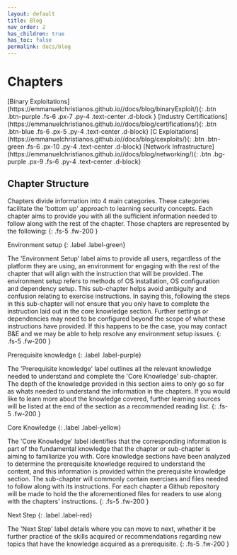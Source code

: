 ```yaml
---
layout: default
title: Blog
nav_order: 2
has_children: true
has_toc: false
permalink: docs/blog
---
```


# Chapters

<div class="code-example" markdown="1">

<span>
[Binary Exploitations](https://emmanuelchristianos.github.io//docs/blog/binaryExploit/){: .btn .btn-purple .fs-6 .px-7 .py-4 .text-center .d-block }
</span>

<span>
[Industry Certifications](https://emmanuelchristianos.github.io//docs/blog/certifications/){: .btn .btn-blue .fs-6 .px-5 .py-4 .text-center .d-block}
</span>

<span>
[C Exploitations](https://emmanuelchristianos.github.io//docs/blog/cexploits/){: .btn .btn-green .fs-6 .px-10 .py-4 .text-center .d-block}
</span>

<span>
[Network Infrastructure](https://emmanuelchristianos.github.io//docs/blog/networking/){: .btn .bg-purple .px-9 .fs-6 .py-4 .text-center .d-block}
</span>

</div>

## Chapter Structure

Chapters divide information into 4 main categories. These categories facilitate the 'bottom up' approach to learning security concepts. Each chapter aims to provide you with all the sufficient information needed to follow along with the rest of the chapter. Those chapters are represented by the following:
{: .fs-5 .fw-200 }
 
<div markdown="1">

<div  markdown="1">
Environment setup
{: .label .label-green}

The 'Environment Setup' label aims to provide all users, regardless of the platform they are using, an environment for engaging with the rest of the chapter that will align with the instruction that will be provided. The environment setup refers to methods of OS installation, OS configuration and dependency setup. This sub-chapter helps avoid ambiguity and confusion relating to exercise instructions. In saying this, following the steps in this sub-chapter will not ensure that you only have to complete the instruction laid out in the core knowledge section. Further settings or dependencies may need to be configured beyond the scope of what these instructions have provided. If this happens to be the case, you may contact B&E and we may be able to help resolve any environment setup issues.
{: .fs-5 .fw-200 }
</div>

<div  markdown="1">
Prerequisite knowledge
{: .label .label-purple}

The 'Prerequisite knowledge' label outlines all the relevant knowledge needed to understand and complete the 'Core Knowledge' sub-chapter. The depth of the knowledge provided in this section aims to only go so far as whats needed to understand the information in the chapters. If you would like to learn more about the knowledge covered, further learning sources will be listed at the end of the section as a recommended reading list. 
{: .fs-5 .fw-200 }
</div>

<div  markdown="1">
Core Knowledge
{: .label .label-yellow}

The 'Core Knowledge' label identifies that the corresponding information is part of the fundamental knowledge that the chapter or sub-chapter is aiming to familiarize you with. Core knowledge sections have been analyzed to determine the prerequisite knowledge required to understand the content, and this information is provided within the prerequisite knowledge section. The sub-chapter will commonly contain exercises and files needed to follow along with its instructions. For each chapter a Github repository will be made to hold the the aforementioned files for readers to use along with the chapters' instructions. 
{: .fs-5 .fw-200 }
</div>

<div  markdown="1">
Next Step
{: .label .label-red}

The 'Next Step' label details where you can move to next, whether it be further practice of the skills acquired or recommendations regarding new topics that have the knowledge acquired as a prerequisite. 
{: .fs-5 .fw-200 }
</div>

</div>
